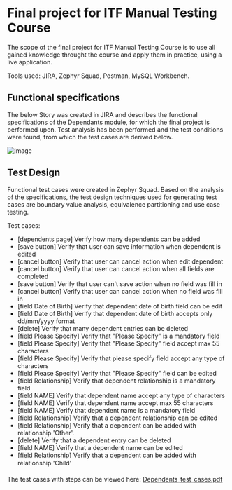 # Final project for ITF Manual Testing Course

The scope of the final project for ITF Manual Testing Course is to use all gained knowledge throught the course and apply them in practice, using a live application. 

Tools used: JIRA, Zephyr Squad, Postman, MySQL Workbench. 

## Functional specifications

The below Story was created in JIRA and describes the functional specifications of the Dependants module, for which the final project is performed upon. 
Test analysis has been performed and the test conditions were found, from which the test cases are derived below. 

![image](https://user-images.githubusercontent.com/99291143/163687093-6f1780d1-2808-4038-9ae2-65c22540a55c.png)


## Test Design

Functional test cases were created in Zephyr Squad. Based on the analysis of the specifications, the test design techniques used for generating test cases 
are boundary value analysis, equivalence partitioning and use case testing.

Test cases:
 * [dependents page] Verify how many dependents can be added
 *  [save button] Verify that user can save information when dependent is edited
 *  [cancel button] Verify that user can cancel action when edit dependent
 *  [cancel button] Verify that user can cancel action when all fields are completed
 *  [save button] Verify that user can't save action when no field was fill in
 *  [cancel button] Verify that user can cancel action when no field was fill in 
 *  [field Date of Birth] Verify that dependent date of birth field can be edit
 *  [field Date of Birth] Verify that dependent date of birth accepts only dd/mm/yyyy format
 *  [delete] Verify that many dependent entries can be deleted
 *  [field Please Specify] Verify that "Please Specify" is a mandatory field
 *  [field Please Specify] Verify that "Please Specify" field accept max 55 characters
 *  [field Please Specify] Verify that please specify field accept any type of characters
 *  [field Please Specify] Verify that "Please Specify" field can be edited
 *  [field Relationship] Verify that dependent relationship is a mandatory field
 *  [field NAME] Verify that dependent name accept any type of characters
 *  [field NAME] Verify that dependent name accept max 55 characters
 *  [field NAME] Verify that dependent name is a mandatory field
 *  [field Relationship] Verify that a dependent relationship can be edited
 *  [field Relationship] Verify that a dependent can be added with relationship 'Other'.
 *  [delete] Verify that a dependent entry can be deleted
 *  [field NAME] Verify that a dependent name can be edited
 *  [field Relationship] Verify that a dependent can be added with relationship 'Child'



The test cases with steps can be viewed here: [Dependents_test_cases.pdf](https://github.com/julai215/itf_final_project_example_and_portofolio/blob/main/Files/Final%20Project/Dependents_test_cases.pdf)

